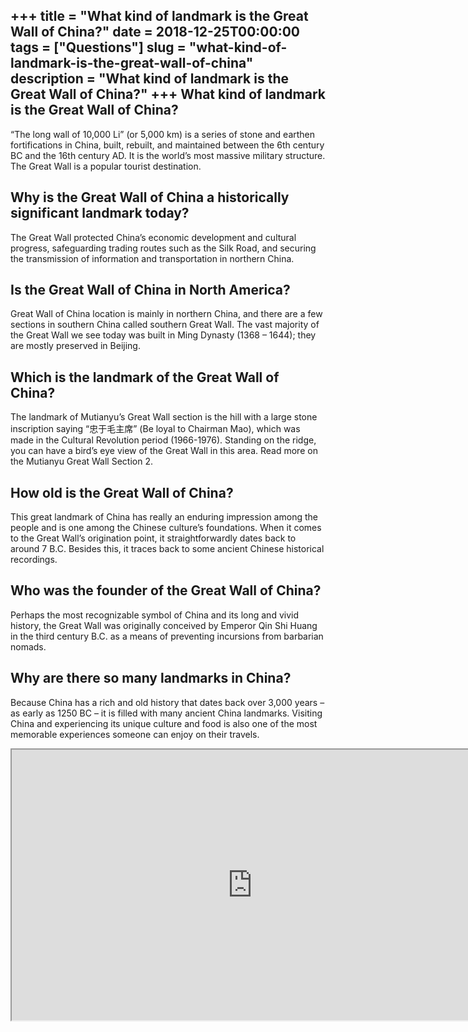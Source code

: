 +++
title = "What kind of landmark is the Great Wall of China?"
date = 2018-12-25T00:00:00
tags = ["Questions"]
slug = "what-kind-of-landmark-is-the-great-wall-of-china"
description = "What kind of landmark is the Great Wall of China?"
+++
What kind of landmark is the Great Wall of China?
-------------------------------------------------

“The long wall of 10,000 Li” (or 5,000 km) is a series of stone and earthen fortifications in China, built, rebuilt, and maintained between the 6th century BC and the 16th century AD. It is the world’s most massive military structure. The Great Wall is a popular tourist destination.

Why is the Great Wall of China a historically significant landmark today?
-------------------------------------------------------------------------

The Great Wall protected China’s economic development and cultural progress, safeguarding trading routes such as the Silk Road, and securing the transmission of information and transportation in northern China.

Is the Great Wall of China in North America?
--------------------------------------------

Great Wall of China location is mainly in northern China, and there are a few sections in southern China called southern Great Wall. The vast majority of the Great Wall we see today was built in Ming Dynasty (1368 – 1644); they are mostly preserved in Beijing.

Which is the landmark of the Great Wall of China?
-------------------------------------------------

The landmark of Mutianyu’s Great Wall section is the hill with a large stone inscription saying “忠于毛主席” (Be loyal to Chairman Mao), which was made in the Cultural Revolution period (1966-1976). Standing on the ridge, you can have a bird’s eye view of the Great Wall in this area. Read more on the Mutianyu Great Wall Section 2.

How old is the Great Wall of China?
-----------------------------------

This great landmark of China has really an enduring impression among the people and is one among the Chinese culture’s foundations. When it comes to the Great Wall’s origination point, it straightforwardly dates back to around 7 B.C. Besides this, it traces back to some ancient Chinese historical recordings.

Who was the founder of the Great Wall of China?
-----------------------------------------------

Perhaps the most recognizable symbol of China and its long and vivid history, the Great Wall was originally conceived by Emperor Qin Shi Huang in the third century B.C. as a means of preventing incursions from barbarian nomads.

Why are there so many landmarks in China?
-----------------------------------------

Because China has a rich and old history that dates back over 3,000 years – as early as 1250 BC – it is filled with many ancient China landmarks. Visiting China and experiencing its unique culture and food is also one of the most memorable experiences someone can enjoy on their travels.

<iframe allow="accelerometer; autoplay; clipboard-write; encrypted-media; gyroscope; picture-in-picture" allowfullscreen="" class="__youtube_prefs__  epyt-is-override  no-lazyload" data-no-lazy="1" data-origheight="433" data-origwidth="770" data-skipgform_ajax_framebjll="" height="433" id="_ytid_98569" loading="lazy" src="https://www.youtube.com/embed/k0txBGAVrw8?enablejsapi=1&autoplay=0&cc_load_policy=0&cc_lang_pref=&iv_load_policy=1&loop=0&modestbranding=0&rel=1&fs=1&playsinline=0&autohide=2&theme=dark&color=red&controls=1&" title="YouTube player" width="770"></iframe>